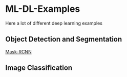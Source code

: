 # ML-DL-Examples
Here a lot of different deep learning examples

## Object Detection and Segmentation
[Mask-RCNN](https://github.com/MohamedAbuAmira/ML-DL-Examples/blob/master/Mask_R_CNN_demo.ipynb)
## Image Classification
